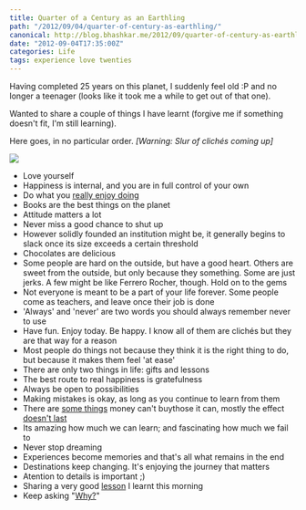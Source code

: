 ```yaml
---
title: Quarter of a Century as an Earthling
path: "/2012/09/04/quarter-of-century-as-earthling/"
canonical: http://blog.bhashkar.me/2012/09/quarter-of-century-as-earthling.html
date: "2012-09-04T17:35:00Z"
categories: Life
tags: experience love twenties
---
```

Having completed 25 years on this planet, I suddenly feel old :P and no longer a teenager (looks like it took me a while to get out of that one).<span class="more"></span>

Wanted to share a couple of things I have learnt (forgive me if something doesn't fit, I'm still learning).

Here goes, in no particular order. _[Warning: Slur of clichés coming up]_

![](http://i.imgur.com/t6UCFOI.jpg)


- Love yourself
- Happiness is internal, and you are in full control of your own
- Do what you [really enjoy doing](http://danshipper.com/love-is-right-in-front-of-you)
- Books are the best things on the planet
- Attitude matters a lot
- Never miss a good chance to shut up
- However solidly founded an institution might be, it generally begins to slack once its size exceeds a certain threshold
- Chocolates are delicious
- Some people are hard on the outside, but have a good heart. Others are sweet from the outside, but only because they something. Some are just jerks. A few might be like Ferrero Rocher, though. Hold on to the gems</li>
- Not everyone is meant to be a part of your life forever. Some people come as teachers, and leave once their job is done
- 'Always' and 'never' are two words you should always remember never to use
- Have fun. Enjoy today. Be happy. I know all of them are clichés but they are that way for a reason
- Most people do things not because they think it is the right thing to do, but because it makes them feel 'at ease'
- There are only two things in life: gifts and lessons
- The best route to real happiness is gratefulness
- Always be open to possibilities
- Making mistakes is okay, as long as you continue to learn from them
- There are [some things](http://www.quora.com/Being-Wealthy/What-are-some-things-that-money-cant-buy) money can't buythose it can, mostly the effect [doesn't last](http://www.quora.com/Wealthy-People-and-Families/What-does-it-feel-like-to-be-a-self-made-millionaire-under-the-age-of-25)
- Its amazing how much we can learn; and fascinating how much we fail to
- Never stop dreaming
- Experiences become memories and that's all what remains in the end
- Destinations keep changing. It's enjoying the journey that matters
- Atention to details is important ;)
- Sharing a very good [lesson](http://danshipper.com/159185755) I learnt this morning
- Keep asking "[Why?](http://www.youtube.com/watch?v=4VdO7LuoBzM)"